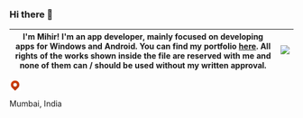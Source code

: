 ### Hi there 👋
| I'm Mihir! I'm an app developer, mainly focused on developing apps for Windows and Android. You can find my portfolio [here](https://github.com/MihirGrand/MihirGrand/blob/main/Portfolio.pdf). All rights of the works shown inside the file are reserved with me and none of them can / should be used without my written approval.  |  ![](https://i.pinimg.com/originals/eb/50/87/eb50875a68b04b0480fa929af2c7547c.gif) |
|-|-|


<!--[![My Skills](https://github.com/MihirGrand/MihirGrand/blob/main/icons/loc.png)](https://skillicons.dev)-->
<div style="display: grid;align-items:center;">
  <img class="ico" align="left" alt="Loc" width="20px" src="https://github.com/MihirGrand/MihirGrand/blob/main/icons/loc.png" />
  <p>Mumbai, India</p>
</div>

<style>
  .ico:hover {
    cursor: pointer;
  }
</style>
